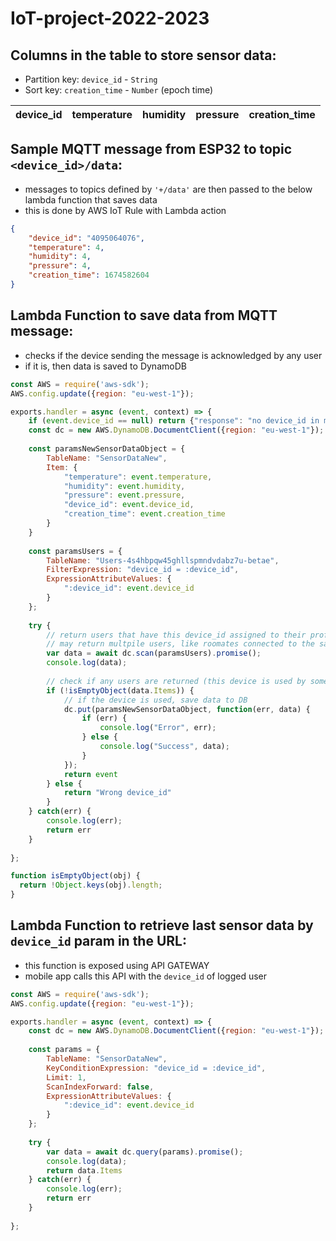 # IoT-project-2022-2023

## Columns in the table to store sensor data:
- Partition key: `device_id` - `String`
- Sort key: `creation_time` - `Number` (epoch time)

| device_id      | temperature | humidity     | pressure | creation_time |
| :---           |    :----:   | :----:       |:----:    |          ---: |

## Sample MQTT message from ESP32 to topic `<device_id>/data`:
- messages to topics defined by `'+/data'` are then passed to the below lambda function that saves data
- this is done by AWS IoT Rule with Lambda action

```json
{
    "device_id": "4095064076",
    "temperature": 4,
    "humidity": 4,
    "pressure": 4,
    "creation_time": 1674582604
}
```

## Lambda Function to save data from MQTT message:
- checks if the device sending the message is acknowledged by any user
- if it is, then data is saved to DynamoDB

```js
const AWS = require('aws-sdk');
AWS.config.update({region: "eu-west-1"});

exports.handler = async (event, context) => {
    if (event.device_id == null) return {"response": "no device_id in message"};
    const dc = new AWS.DynamoDB.DocumentClient({region: "eu-west-1"});
    
    const paramsNewSensorDataObject = {
        TableName: "SensorDataNew",
        Item: {
            "temperature": event.temperature,
            "humidity": event.humidity,
            "pressure": event.pressure,
            "device_id": event.device_id,
            "creation_time": event.creation_time
        }
    }
    
    const paramsUsers = {
        TableName: "Users-4s4hbpqw45ghllspmndvdabz7u-betae",
        FilterExpression: "device_id = :device_id",
        ExpressionAttributeValues: {
            ":device_id": event.device_id
        }
    };
    
    try {
        // return users that have this device_id assigned to their profile
        // may return multpile users, like roomates connected to the same device
        var data = await dc.scan(paramsUsers).promise();
        console.log(data);
        
        // check if any users are returned (this device is used by someone)
        if (!isEmptyObject(data.Items)) {
            // if the device is used, save data to DB
            dc.put(paramsNewSensorDataObject, function(err, data) {
                if (err) {
                    console.log("Error", err);
                } else {
                    console.log("Success", data);
                }
            });
            return event
        } else {
            return "Wrong device_id"
        }
    } catch(err) {
        console.log(err);
        return err
    }
    
};

function isEmptyObject(obj) {
  return !Object.keys(obj).length;
}
```

## Lambda Function to retrieve last sensor data by `device_id` param in the URL:
- this function is exposed using API GATEWAY
- mobile app calls this API with the `device_id` of logged user

```js
const AWS = require('aws-sdk');
AWS.config.update({region: "eu-west-1"});

exports.handler = async (event, context) => {
    const dc = new AWS.DynamoDB.DocumentClient({region: "eu-west-1"});
    
    const params = {
        TableName: "SensorDataNew",
        KeyConditionExpression: "device_id = :device_id",
        Limit: 1,
        ScanIndexForward: false,
        ExpressionAttributeValues: {
            ":device_id": event.device_id
        }
    };
    
    try {
        var data = await dc.query(params).promise();
        console.log(data);
        return data.Items
    } catch(err) {
        console.log(err);
        return err
    }
    
};
```
